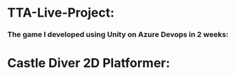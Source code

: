 # TTA-Live-Project:
### The game I developed using Unity on Azure Devops in 2 weeks:
# Castle Diver 2D Platformer:
